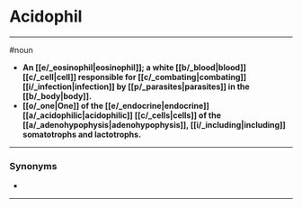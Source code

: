 # Acidophil
---
#noun
- **An [[e/_eosinophil|eosinophil]]; a white [[b/_blood|blood]] [[c/_cell|cell]] responsible for [[c/_combating|combating]] [[i/_infection|infection]] by [[p/_parasites|parasites]] in the [[b/_body|body]].**
- **[[o/_one|One]] of the [[e/_endocrine|endocrine]] [[a/_acidophilic|acidophilic]] [[c/_cells|cells]] of the [[a/_adenohypophysis|adenohypophysis]], [[i/_including|including]] somatotrophs and lactotrophs.**
---
### Synonyms
- 
---
